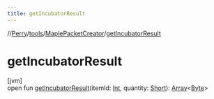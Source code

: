```yaml
---
title: getIncubatorResult
---
```

//[Perry](../../../index.html)/[tools](../index.html)/[MaplePacketCreator](index.html)/[getIncubatorResult](get-incubator-result.html)



# getIncubatorResult



[jvm]\
open fun [getIncubatorResult](get-incubator-result.html)(itemId: [Int](https://kotlinlang.org/api/latest/jvm/stdlib/kotlin/-int/index.html), quantity: [Short](https://kotlinlang.org/api/latest/jvm/stdlib/kotlin/-short/index.html)): [Array](https://kotlinlang.org/api/latest/jvm/stdlib/kotlin/-array/index.html)<[Byte](https://kotlinlang.org/api/latest/jvm/stdlib/kotlin/-byte/index.html)>




